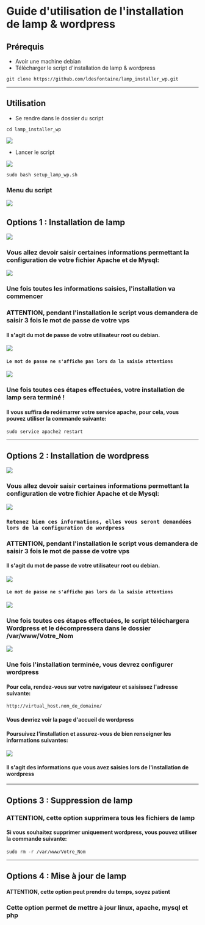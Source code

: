 # Guide d'utilisation de l'installation de lamp & wordpress

## Prérequis

- Avoir une machine debian
- Télécharger le script d'installation de lamp & wordpress

```
git clone https://github.com/ldesfontaine/lamp_installer_wp.git
```
<hr>

## Utilisation

- Se rendre dans le dossier du script

```
cd lamp_installer_wp
```

![](/images/script_lamp_wp/ls.png )
- Lancer le script

![](/images/script_lamp_wp/start.png )
```
sudo bash setup_lamp_wp.sh
```


### Menu du script
![](/images/script_lamp_wp/options.png )

## Options 1 : Installation de lamp
![](/images/script_lamp_wp/start1.png )

### Vous allez devoir saisir certaines informations permettant la configuration de votre fichier Apache et de Mysql:
![](/images/script_lamp_wp/mysql_full_conf.png )

### Une fois toutes les informations saisies, l'installation va commencer

### ATTENTION, pendant l'installation le script vous demandera de saisir 3 fois le mot de passe de votre vps
#### Il s'agit du mot de passe de votre utilisateur root ou debian.
![](/images/script_lamp_wp/passwd.png )
#### `Le mot de passe ne s'affiche pas lors da la saisie attentions` 
![](/images/script_lamp_wp/passwd_vps.png )

### Une fois toutes ces étapes effectuées, votre installation de lamp sera terminé !
#### Il vous suffira de redémarrer votre service apache, pour cela, vous pouvez utiliser la commande suivante:
```
sudo service apache2 restart
```



<hr>


## Options 2 : Installation de wordpress
![](/images/script_lamp_wp/start2.png )

### Vous allez devoir saisir certaines informations permettant la configuration de votre fichier Apache et de Mysql:
![](/images/script_lamp_wp/appache&mysql.png )
### `Retenez bien ces informations, elles vous seront demandées lors de la configuration de wordpress`

### ATTENTION, pendant l'installation le script vous demandera de saisir 3 fois le mot de passe de votre vps
#### Il s'agit du mot de passe de votre utilisateur root ou debian.
![](/images/script_lamp_wp/passwd.png )
#### `Le mot de passe ne s'affiche pas lors da la saisie attentions`
![](/images/script_lamp_wp/passwd_vps.png )

### Une fois toutes ces étapes effectuées, le script téléchargera Wordpress et le décompressera dans le dossier /var/www/Votre_Nom
![](/images/script_lamp_wp/wp_dl.png )

### Une fois l'installation terminée, vous devrez configurer wordpress
#### Pour cela, rendez-vous sur votre navigateur et saisissez l'adresse suivante:
```
http://virtual_host.nom_de_domaine/
```
#### Vous devriez voir la page d'accueil de wordpress
#### Poursuivez l'installation et assurez-vous de bien renseigner les informations suivantes:
![](/images/script_lamp_wp/wp_conf.png )
#### Il s'agit des informations que vous avez saisies lors de l'installation de wordpress


<hr>

## Options 3 : Suppression de lamp
### ATTENTION, cette option supprimera tous les fichiers de lamp
#### Si vous souhaitez supprimer uniquement wordpress, vous pouvez utiliser la commande suivante:
```
sudo rm -r /var/www/Votre_Nom
```

<hr>

## Options 4 : Mise à jour de lamp
#### ATTENTION, cette option peut prendre du temps, soyez patient
### Cette option permet de mettre à jour linux, apache, mysql et php
